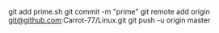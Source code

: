 git add prime.sh
git commit -m "prime"
git remote add origin git@github.com:Carrot-77/Linux.git
git push -u origin master
